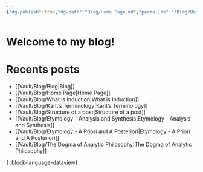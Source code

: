 ```yaml
---
{"dg-publish":true,"dg-path":"Blog/Home Page.md","permalink":"/Blog/Home Page/","tags":["gardenEntry"],"created":"2024-12-23T10:59:00","updated":"2024-12-23T10:59:00"}
---
```


# Welcome to my blog!

# Recents posts
- [[Vault/Blog/Blog\|Blog]]
- [[Vault/Blog/Home Page\|Home Page]]
- [[Vault/Blog/What is Induction\|What is Induction]]
- [[Vault/Blog/Kant’s Terminology\|Kant’s Terminology]]
- [[Vault/Blog/Structure of a post\|Structure of a post]]
- [[Vault/Blog/Etymology - Analysis and Synthesis\|Etymology - Analysis and Synthesis]]
- [[Vault/Blog/Etymology - A Priori and A Posteriori\|Etymology - A Priori and A Posteriori]]
- [[Vault/Blog/The Dogma of Analytic Philosophy\|The Dogma of Analytic Philosophy]]

{ .block-language-dataview}
